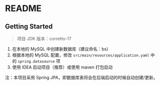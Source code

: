 # README

## Getting Started

> 项目 JDK 版本：corretto-17

1. 在本地的 MySQL 中创建新数据库（建议命名：bs）
2. 根据本地的 MySQL 配置，修改 `src/main/resources/application.yaml` 中的 `spring.datasource` 项
3. 使用 IDEA 启动项目（推荐）或使用 maven 打包启动

注：本项目采用 Spring JPA，即数据库表将会在后端启动的时候自动创建/更新。
